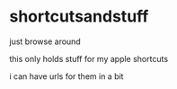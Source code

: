 # shortcutsandstuff
just browse around

this only holds stuff for my apple shortcuts

i can have urls for them in a bit
